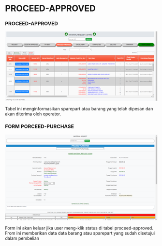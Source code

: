 # PROCEED-APPROVED

### PROCEED-APPROVED

![](../../.gitbook/assets/PURCHASE.PNG)

Tabel ini menginformasikan sparepart atau barang yang telah dipesan dan akan diterima oleh operator.

### FORM PORCEED-PURCHASE

![](<../../.gitbook/assets/proceed purchase form.PNG>)

Form ini akan keluar jika user meng-klik status di tabel proceed-approved. From ini memberikan data data barang atau sparepart yang sudah disetujui dalam pembelian
